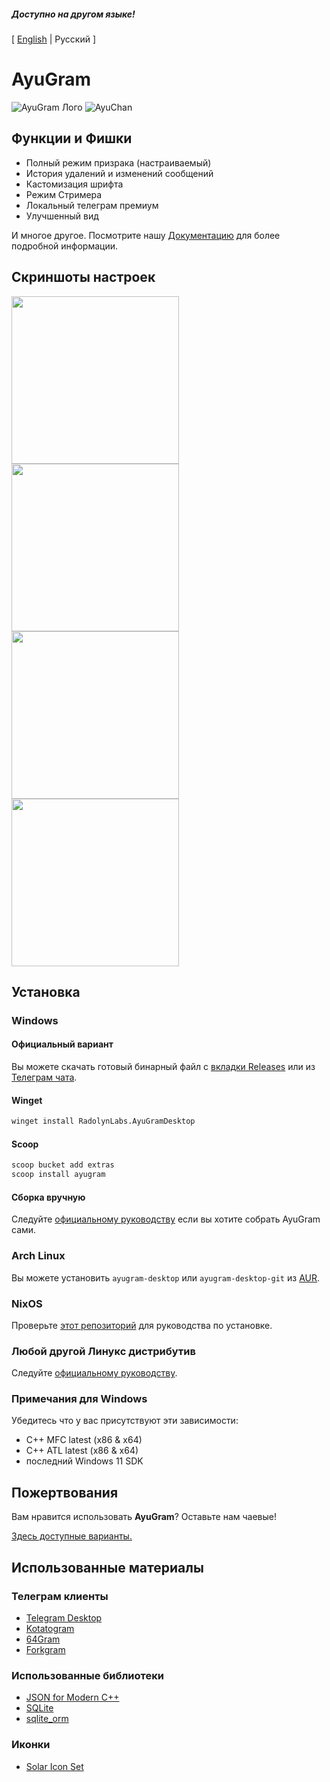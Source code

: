 ##### Доступно на другом языке! 
[ [English](README.MD)  |   Русский ]

# AyuGram

![AyuGram Лого](.github/AyuGram.png) ![AyuChan](.github/AyuChan.png)

## Функции и Фишки

- Полный режим призрака (настраиваемый)
- История удалений и изменений сообщений
- Кастомизация шрифта
- Режим Стримера
- Локальный телеграм премиум
- Улучшенный вид

И многое другое. Посмотрите нашу [Документацию](https://docs.ayugram.one/desktop/) для более подробной информации.

## Скриншоты настроек

<img src='.github/demos/demo1.png' width='268'>
<img src='.github/demos/demo3.png' width='268'>
<img src='.github/demos/demo2.png' width='268'>
<img src='.github/demos/demo4.png' width='268'>

## Установка

### Windows

#### Официальный вариант

Вы можете скачать готовый бинарный файл с [вкладки Releases](https://github.com/AyuGram/AyuGramDesktop/releases) или из
[Телеграм чата](https://t.me/ayugramchat/12788).

#### Winget

```bash
winget install RadolynLabs.AyuGramDesktop
```

#### Scoop

```bash
scoop bucket add extras
scoop install ayugram
```

#### Сборка вручную

Следуйте [официальному руководству](https://github.com/AyuGram/AyuGramDesktop/blob/dev/docs/building-win-x64.md) если вы хотите
собрать AyuGram сами.

### Arch Linux

Вы можете установить `ayugram-desktop` или `ayugram-desktop-git` из [AUR](https://aur.archlinux.org/packages?O=0&K=ayugram).

### NixOS

Проверьте [этот репозиторий](https://github.com/kaeeraa/ayugram-desktop) для руководства по установке.

### Любой другой Линукс дистрибутив
Следуйте [официальному руководству](https://github.com/AyuGram/AyuGramDesktop/blob/dev/docs/building-linux.md).

### Примечания для Windows

Убедитесь что у вас присутствуют эти зависимости:

- C++ MFC latest (x86 & x64)
- C++ ATL latest (x86 & x64)
- последний Windows 11 SDK

## Пожертвования

Вам нравится использовать **AyuGram**? Оставьте нам чаевые!

[Здесь доступные варианты.](https://docs.ayugram.one/donate/)

## Использованные материалы

### Телеграм клиенты

- [Telegram Desktop](https://github.com/telegramdesktop/tdesktop)
- [Kotatogram](https://github.com/kotatogram/kotatogram-desktop)
- [64Gram](https://github.com/TDesktop-x64/tdesktop)
- [Forkgram](https://github.com/forkgram/tdesktop)

### Использованные библиотеки

- [JSON for Modern C++](https://github.com/nlohmann/json)
- [SQLite](https://github.com/sqlite/sqlite)
- [sqlite_orm](https://github.com/fnc12/sqlite_orm)

### Иконки

- [Solar Icon Set](https://www.figma.com/community/file/1166831539721848736)

